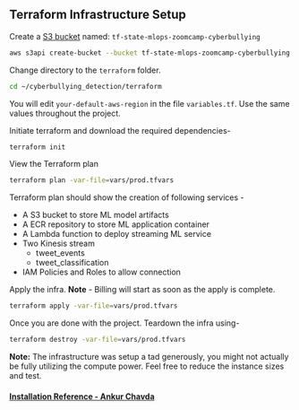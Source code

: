 ## Terraform Infrastructure Setup

Create a [S3 bucket](https://docs.aws.amazon.com/AmazonS3/latest/userguide/creating-bucket.html) named: `tf-state-mlops-zoomcamp-cyberbullying`
```bash
aws s3api create-bucket --bucket tf-state-mlops-zoomcamp-cyberbullying --region <your-default-aws-region> --create-bucket-configuration LocationConstraint=<your-default-aws-region>
```

Change directory to the `terraform` folder.

```bash
cd ~/cyberbullying_detection/terraform
```

You will edit `your-default-aws-region` in the file `variables.tf`. Use the same values throughout the project. 

Initiate terraform and download the required dependencies-

```bash
terraform init
```

View the Terraform plan

```bash
terraform plan -var-file=vars/prod.tfvars
```

Terraform plan should show the creation of following services -

  - A S3 bucket to store ML model artifacts 
  - A ECR repository to store ML application container
  - A Lambda function to deploy streaming ML service
  - Two Kinesis stream
    - tweet_events
    - tweet_classification
  - IAM Policies and Roles to allow connection

Apply the infra. **Note** - Billing will start as soon as the apply is complete.

```bash
terraform apply -var-file=vars/prod.tfvars
```

Once you are done with the project. Teardown the infra using-

```bash
terraform destroy -var-file=vars/prod.tfvars
```

**Note:** The infrastructure was setup a tad generously, you might not actually be fully utilizing the compute power. Feel free to reduce the instance sizes and test.



#### [Installation Reference - Ankur Chavda](https://github.com/ankurchavda/streamify/blob/main/setup/terraform.md)